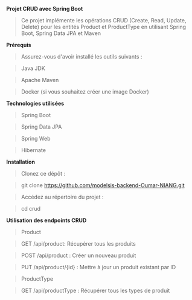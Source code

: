 **Projet CRUD avec Spring Boot**



> Ce projet implémente les opérations CRUD (Create, Read, Update, Delete) pour les entités Product et ProductType en utilisant Spring Boot, Spring Data JPA et Maven



**Prérequis** 

> Assurez-vous d'avoir installé les outils suivants :


> Java JDK

> Apache Maven

> Docker (si vous souhaitez créer une image Docker)


**Technologies utilisées**


> Spring Boot

> Spring Data JPA

> Spring Web

> Hibernate

**Installation**

> Clonez ce dépôt :

> git clone https://github.com/modelsis-backend-Oumar-NIANG.git

> Accédez au répertoire du projet :
 
> cd crud

**Utilisation des endpoints CRUD**

> Product

> GET /api/product: Récupérer tous les produits

> POST /api/product : Créer un nouveau produit

> PUT /api/product/{id} : Mettre à jour un produit existant par ID

 
> ProductType

> GET /api/productType : Récupérer tous les types de produit
